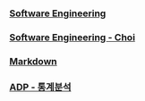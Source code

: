 ### [Software Engineering](/sw/sw)

### [Software Engineering - Choi](/sw/sw-choi)

### [Markdown](/markdown/markdown)

### [ADP - 통계분석](/adp/adp-statistics.md)
